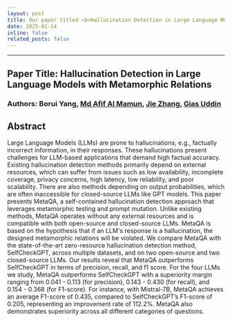 ```yaml
---
layout: post
title: Our paper titled <b>Hallucination Detection in Large Language Models with Metamorphic Relations</b> has been accepted to FSE 2025.
date: 2025-01-14
inline: false
related_posts: false
---
```

---
## Paper Title: Hallucination Detection in Large Language Models with Metamorphic Relations

### Authors: Borui Yang, [Md Afif Al Mamun](https://afif.me), [Jie Zhang](https://sites.google.com/view/jie-zhang/home), [Gias Uddin](https://giasuddin.ca/)

## Abstract

Large Language Models (LLMs) are prone to hallucinations, e.g., factually incorrect information, in their responses. These hallucinations present challenges for LLM-based applications that demand high factual accuracy. Existing hallucination detection methods primarily depend on external resources, which can suffer from issues such as low availability, incomplete coverage, privacy concerns, high latency, low reliability, and poor scalability. There are also methods depending on output probabilities, which are often inaccessible for closed-source LLMs like GPT models. This paper presents MetaQA, a self-contained hallucination detection approach that leverages metamorphic testing and prompt mutation. Unlike existing methods, MetaQA operates without any external resources and is compatible with both open-source and closed-source LLMs. MetaQA is based on the hypothesis that if an LLM's response is a hallucination, the designed metamorphic relations will be violated. We compare MetaQA with the state-of-the-art zero-resource hallucination detection method, SelfCheckGPT, across multiple datasets, and on two open-source and two closed-source LLMs. Our results reveal that MetaQA outperforms SelfCheckGPT in terms of precision, recall, and f1 score. For the four LLMs we study, MetaQA outperforms SelfCheckGPT with a superiority margin ranging from 0.041 - 0.113 (for precision), 0.143 - 0.430 (for recall), and 0.154 - 0.368 (for F1-score). For instance, with Mistral-7B, MetaQA achieves an average F1-score of 0.435, compared to SelfCheckGPT’s F1-score of 0.205, representing an improvement rate of 112.2%. MetaQA also demonstrates superiority across all different categories of questions.
